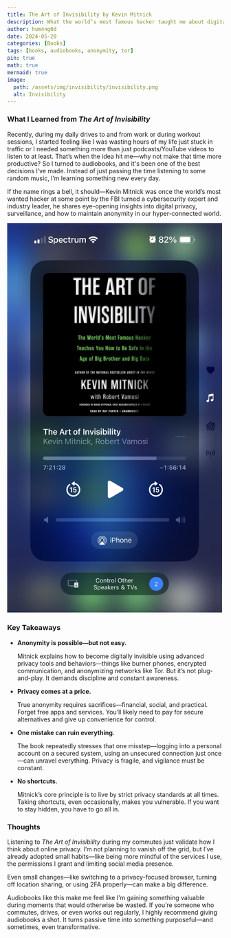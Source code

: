 ```yaml
---
title: The Art of Invisibility by Kevin Mitnick
description: What the world’s most famous hacker taught me about digital privacy, online anonymity, and why it all matters more than ever.
author: hum4ng0d
date: 2024-05-20
categories: [Books]
tags: [books, audiobooks, anonymity, tor]
pin: true
math: true
mermaid: true
image:
  path: /assets/img/invisibility/invisibility.png
  alt: Invisibility
---
```


### What I Learned from *The Art of Invisibility*

Recently, during my daily drives to and from work or during workout sessions, I started feeling like I was wasting hours of my life just stuck in traffic or I needed something more than just podcasts/YouTube videos to listen to at least. That’s when the idea hit me—why not make that time more productive? So I turned to audiobooks, and it's been one of the best decisions I’ve made. Instead of just passing the time listening to some random music, I’m learning something new every day. 

If the name rings a bell, it should—Kevin Mitnick was once the world’s most wanted hacker at some point by the FBI turned a cybersecurity expert and industry leader, he shares eye-opening insights into digital privacy, surveillance, and how to maintain anonymity in our hyper-connected world.

![audiobook](/assets/img/invisibility/audiobook.png)

### Key Takeaways

- **Anonymity is possible—but not easy.**
    
    Mitnick explains how to become digitally invisible using advanced privacy tools and behaviors—things like burner phones, encrypted communication, and anonymizing networks like Tor. But it’s not plug-and-play. It demands discipline and constant awareness.
    
- **Privacy comes at a price.**
    
    True anonymity requires sacrifices—financial, social, and practical. Forget free apps and services. You’ll likely need to pay for secure alternatives and give up convenience for control.
    
- **One mistake can ruin everything.**
    
    The book repeatedly stresses that one misstep—logging into a personal account on a secured system, using an unsecured connection just once—can unravel everything. Privacy is fragile, and vigilance must be constant.
    
- **No shortcuts.**
    
    Mitnick’s core principle is to live by strict privacy standards at all times. Taking shortcuts, even occasionally, makes you vulnerable. If you want to stay hidden, you have to go all in.
    

### Thoughts

Listening to *The Art of Invisibility* during my commutes just validate how I think about online privacy. I’m not planning to vanish off the grid, but I’ve already adopted small habits—like being more mindful of the services I use, the permissions I grant and limiting social media presence.

Even small changes—like switching to a privacy-focused browser, turning off location sharing, or using 2FA properly—can make a big difference.

Audiobooks like this make me feel like I’m gaining something valuable during moments that would otherwise be wasted. If you’re someone who commutes, drives, or even works out regularly, I highly recommend giving audiobooks a shot. It turns passive time into something purposeful—and sometimes, even transformative.
